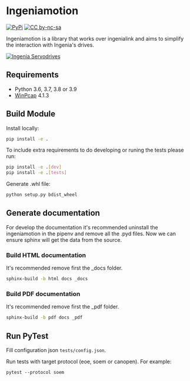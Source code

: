 Ingeniamotion
=============

[![PyPi](https://img.shields.io/pypi/v/ingeniamotion.svg)](https://pypi.python.org/pypi/ingeniamotion)
[![CC by-nc-sa](https://img.shields.io/badge/License-CC%20BY--NC--ND%204.0-lightgrey.svg)](http://creativecommons.org/licenses/by-nc-sa/4.0/legalcode)

Ingeniamotion is a library that works over ingenialink and aims to simplify the interaction with Ingenia's drives.

[![Ingenia Servodrives](https://ingeniamc.com/wp-content/uploads/2021/04/ingenia-servo-drives.jpg)](http://www.ingeniamc.com)

Requirements
------------

* Python 3.6, 3.7, 3.8 or 3.9
* [WinPcap](https://www.winpcap.org/install/) 4.1.3

Build Module
------------

Install locally:
```bash
pip install -e .
```

To include extra requirements to do developing or runing the tests please run:
```bash
pip install -e .[dev]
pip install -e .[tests]
```

Generate .whl file:
```bash
python setup.py bdist_wheel
```

Generate documentation
----------------------

For develop the documentation it's recommended uninstall the ingeniamotion in the pipenv
and remove all the .pyd files. Now we can ensure sphinx will get the data from the source.

### Build HTML documentation

It's recommended remove first the _docs folder.

```bash
sphinx-build -b html docs _docs
```

### Build PDF documentation

It's recommended remove first the _pdf folder.

```bash
sphinx-build -b pdf docs _pdf
```

Run PyTest
----------

Fill configuration json ``tests/config.json``.

Run tests with target protocol (eoe, soem or canopen). For example:

``pytest --protocol soem``
